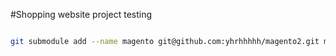 #Shopping website project testing

```bash

git submodule add --name magento git@github.com:yhrhhhhh/magento2.git mage

```
